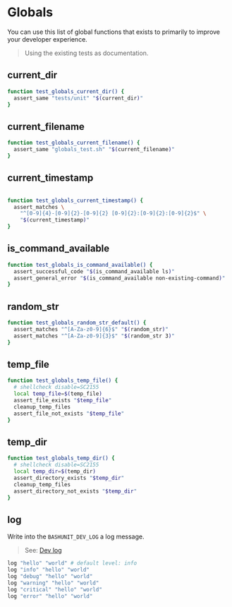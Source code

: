# Globals

You can use this list of global functions that exists to primarily to improve your developer experience.

> Using the existing tests as documentation.

## current_dir

```bash
function test_globals_current_dir() {
  assert_same "tests/unit" "$(current_dir)"
}
```

## current_filename

```bash
function test_globals_current_filename() {
  assert_same "globals_test.sh" "$(current_filename)"
}
```

## current_timestamp

```bash

function test_globals_current_timestamp() {
  assert_matches \
    "^[0-9]{4}-[0-9]{2}-[0-9]{2} [0-9]{2}:[0-9]{2}:[0-9]{2}$" \
    "$(current_timestamp)"
}
```

## is_command_available

```bash
function test_globals_is_command_available() {
  assert_successful_code "$(is_command_available ls)"
  assert_general_error "$(is_command_available non-existing-command)"
}
```

## random_str

```bash
function test_globals_random_str_default() {
  assert_matches "^[A-Za-z0-9]{6}$" "$(random_str)"
  assert_matches "^[A-Za-z0-9]{3}$" "$(random_str 3)"
}
```

## temp_file

```bash
function test_globals_temp_file() {
  # shellcheck disable=SC2155
  local temp_file=$(temp_file)
  assert_file_exists "$temp_file"
  cleanup_temp_files
  assert_file_not_exists "$temp_file"
}
```

## temp_dir

```bash
function test_globals_temp_dir() {
  # shellcheck disable=SC2155
  local temp_dir=$(temp_dir)
  assert_directory_exists "$temp_dir"
  cleanup_temp_files
  assert_directory_not_exists "$temp_dir"
}
```

## log

Write into the `BASHUNIT_DEV_LOG` a log message.

> See: [Dev log](/configuration#dev-log)

```bash
log "hello" "world" # default level: info
log "info" "hello" "world"
log "debug" "hello" "world"
log "warning" "hello" "world"
log "critical" "hello" "world"
log "error" "hello" "world"
```
